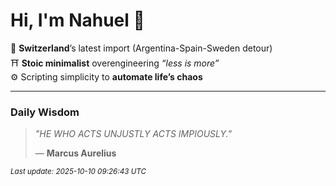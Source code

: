 # Hi, I'm Nahuel :tiger:

📍 **Switzerland**’s latest import (Argentina-Spain-Sweden detour)  
⛩️ **Stoic minimalist** overengineering *“less is more”*  
⚙️ Scripting simplicity to **automate life’s chaos**

---

### Daily Wisdom
> _"HE WHO ACTS UNJUSTLY ACTS IMPIOUSLY."_  
>
> — **Marcus Aurelius**

<sub>*Last update: 2025-10-10 09:26:43 UTC*</sub>

